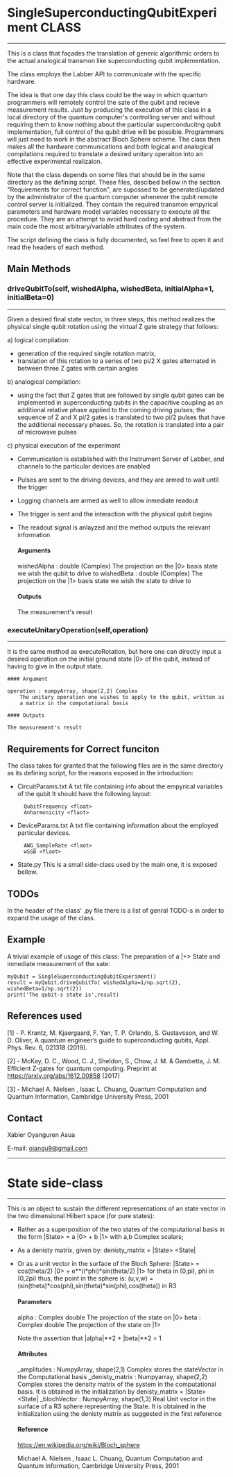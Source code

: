 # SingleSuperconductingQubitExperiment CLASS
---------------------------------------------------------------

This is a class that façades the translation of generic algorithmic orders
to the actual analogical transmon like superconducting qubit implementation.

The class employs the Labber API to communicate with the specific hardware.

The idea is that one day this class could be the way in which quantum programmers
will remotely control the sate of the qubit and recieve measurement
results. Just by producing the execution of this class in a local directory of 
the quantum computer's controlling server and without requiring them to know 
nothing about the particular superconducitng
qubit implementation, full control of the qubit drive will be possible. 
Programmers will just need to work in the abstract Bloch Sphere scheme.
The class then makes all the hardware communications and both logical and analogical
compilations required to translate a desired unitary operaiton into an effective
experimental realizaion.

Note that the class depends on some files that should be in the same directory
as the defining script. These files, descibed bellow in the section "Requirements
for correct function", are supossed to be generated/updated by the administrator of
the quantum computer whenever the qubit remote control server is initialized.
They contain the required transmon empyrical parameters and hardware model
variables necessary to execute all the procedure. They are an attempt to avoid
hard coding and abstract from the main code the most arbitrary/variable attributes
of the system. 

The script defining the class is fully documented, so feel free to open it
and read the headers of each method.

## Main Methods

### driveQubitTo(self, wishedAlpha, wishedBeta, initialAlpha=1, initialBeta=0)
-----------------------------------------------------------------
Given a desired final state vector, in three steps, this method
realizes the physical single qubit rotation using the virtual Z gate
strategy that follows: 
    
a) logical compilation:
 - generation of the required single rotation matrix, 
 - translation of this rotation to a series of two pi/2 X gates 
 alternated in between three Z gates with certain angles
 
b) analogical compilation:
 - using the fact that Z gates that are followed by single qubit gates
 can be implemented in superconducting qubits in the capacitive coupling
 as an additional relative phase applied to the coming driving pulses;
 the sequence of Z and X pi/2 gates is translated to two pi/2 pulses
 that have the additional necessary phases. So, the rotation is
 translated into a pair of microwave pulses
 
c) physical execution of the experiment
 - Communication is established with the Instrument Server of Labber, 
 and channels to the particular devices are enabled
 - Pulses are sent to the driving devices, and they are armed to wait
 until the trigger
 - Logging channels are armed as well to allow inmediate readout
 - The trigger is sent and the interaction with the physical qubit begins
 - The readout signal is anlayzed and the method outputs the relevant
 information
 
     #### Arguments
     
     wishedAlpha : double (Complex)
         The projection on the |0> basis state we wish the qubit to drive to
     wishedBeta : double (Complex)
         The projection on the |1> basis state we wish the state to drive to
    
     #### Outputs
     
     The measurement's result
 
### executeUnitaryOperation(self,operation)
-------------------------------------------
It is the same method as executeRotation, but here one can directly
input a desired operation on the initial ground state |0> of the qubit,
instead of having to give in the output state.

    #### Argument

    operation : numpyArray, shape(2,2) Complex
        The unitary operation one wishes to apply to the qubit, written as
        a matrix in the computational basis
    
    #### Outputs
    
    The measurement's result 

## Requirements for Correct funciton

The class takes for granted that the following files are in the same directory
as its defining script, for the reasons exposed in the introduction:

- CircuitParams.txt
    A txt file containing info about the empyrical variables of the qubit
    It should have the following layout:    

        QubitFrequency <float>
        Anharmonicity <flaot>
        
- DeviceParams.txt
    A txt file containing information about the employed particular devices.
    
        AWG_SampleRate <flaot>
        wSSB <flaot>

- State.py
    This is a small side-class used by the main one, it is exposed bellow. 

## TODOs

In the header of the class' .py file there is a list of genral TODO-s in order
to expand the usage  of the class.

## Example

A trivial example of usage of this class: The preparation of a |+> State and 
inmediate measurement of the sate:
        
    myQubit = SingleSuperconductingQubitExperiment()
    result = myQubit.driveQubitTo( wishedAlpha=1/np.sqrt(2), wishedBeta=1/np.sqrt(2))
    print('The qubit-s state is',result)

## References used

[1] - P. Krantz, M. Kjaergaard, F. Yan, T. P. Orlando, S. Gustavsson, and
    W. D. Oliver, A quantum engineer’s guide to superconducting qubits, 
    Appl. Phys. Rev. 6, 021318 (2019).
    
[2] - McKay, D. C., Wood, C. J., Sheldon, S., Chow, J. M. & Gambetta, J. M. 
Efficient Z-gates for quantum computing. Preprint at 
https://arxiv.org/abs/1612.00858 (2017)
    
[3] - Michael A. Nielsen , Isaac L. Chuang, Quantum Computation and Quantum 
Information, Cambridge University Press, 2001

## Contact

Xabier Oyanguren Asua 

E-mail: <oiangu9@gmail.com>

---------------------------------------------------------

# State side-class
-----------------
This is an object to sustain the different representations of an state vector
in the two dimensional Hilbert space (for pure states):
    
  - Rather as a superposition of the two states of the computational basis
in the form |State> = a |0> + b |1> with a,b Complex scalars;
  - As a denisty matrix, given by:
      denisty_matrix = |State> <State|
  - Or as a unit vector in the surface of the Bloch Sphere: 
    |State> = cos(theta/2) |0> + e**(i*phi)*sin(theta/2) |1>
    for theta in (0,pi), phi in (0,2pi)
    thus, the point in the sphere is:
        (u,v,w) = (sin(theta)*cos(phi),sin(theta)*sin(phi),cos(theta)) in R3
    
    #### Parameters
    alpha : Complex double
        The projection of the state on |0>
    beta : Complex double
        The projection of the state on |1>
    
    Note the assertion that |alpha|**2 + |beta|**2 = 1
    
    #### Attributes
    
    _amplitudes : NumpyArray, shape(2,1) Complex
        stores the stateVector in the Computational basis
    _denisty_matrix : Numpyarray, shape(2,2) Complex
        stores the density matrix of the system in the computational basis. It
        is obtained in the initialization by denisty_matrix = |State> <State|
    _blochVector : NumpyArray, shape(1,3) Real
        Unit vector in the surface of a R3 sphere representing the State.
        It is obtained in the initialization using the denisty matrix as
        suggested in the first reference
        
    #### Reference
    
    https://en.wikipedia.org/wiki/Bloch_sphere
    
    Michael A. Nielsen , Isaac L. Chuang, Quantum Computation and Quantum 
        Information, Cambridge University Press, 2001
    
    
